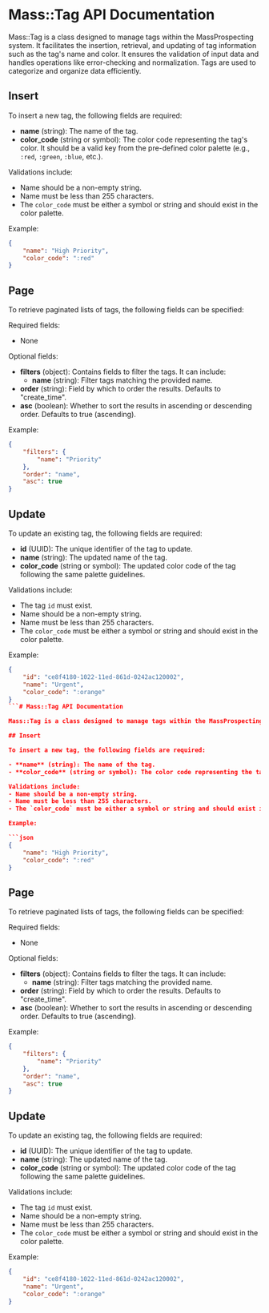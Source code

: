 # Mass::Tag API Documentation

Mass::Tag is a class designed to manage tags within the MassProspecting system. It facilitates the insertion, retrieval, and updating of tag information such as the tag's name and color. It ensures the validation of input data and handles operations like error-checking and normalization. Tags are used to categorize and organize data efficiently.

## Insert

To insert a new tag, the following fields are required:

- **name** (string): The name of the tag.
- **color_code** (string or symbol): The color code representing the tag's color. It should be a valid key from the pre-defined color palette (e.g., `:red`, `:green`, `:blue`, etc.).

Validations include:
- Name should be a non-empty string.
- Name must be less than 255 characters.
- The `color_code` must be either a symbol or string and should exist in the color palette.

Example:

```json
{
    "name": "High Priority",
    "color_code": ":red"
}
```

## Page

To retrieve paginated lists of tags, the following fields can be specified:

Required fields:
- None

Optional fields:
- **filters** (object): Contains fields to filter the tags. It can include:
  - **name** (string): Filter tags matching the provided name.
- **order** (string): Field by which to order the results. Defaults to "create_time".
- **asc** (boolean): Whether to sort the results in ascending or descending order. Defaults to true (ascending).

Example:

```json
{
    "filters": {
        "name": "Priority"
    },
    "order": "name",
    "asc": true
}
```

## Update

To update an existing tag, the following fields are required:

- **id** (UUID): The unique identifier of the tag to update.
- **name** (string): The updated name of the tag.
- **color_code** (string or symbol): The updated color code of the tag following the same palette guidelines.

Validations include:
- The tag `id` must exist.
- Name should be a non-empty string.
- Name must be less than 255 characters.
- The `color_code` must be either a symbol or string and should exist in the color palette.

Example:

```json
{
    "id": "ce8f4180-1022-11ed-861d-0242ac120002",
    "name": "Urgent",
    "color_code": ":orange"
}
```# Mass::Tag API Documentation

Mass::Tag is a class designed to manage tags within the MassProspecting system. It facilitates the insertion, retrieval, and updating of tag information such as the tag's name and color. It ensures the validation of input data and handles operations like error-checking and normalization. Tags are used to categorize and organize data efficiently.

## Insert

To insert a new tag, the following fields are required:

- **name** (string): The name of the tag.
- **color_code** (string or symbol): The color code representing the tag's color. It should be a valid key from the pre-defined color palette (e.g., `:red`, `:green`, `:blue`, etc.).

Validations include:
- Name should be a non-empty string.
- Name must be less than 255 characters.
- The `color_code` must be either a symbol or string and should exist in the color palette.

Example:

```json
{
    "name": "High Priority",
    "color_code": ":red"
}
```

## Page

To retrieve paginated lists of tags, the following fields can be specified:

Required fields:
- None

Optional fields:
- **filters** (object): Contains fields to filter the tags. It can include:
  - **name** (string): Filter tags matching the provided name.
- **order** (string): Field by which to order the results. Defaults to "create_time".
- **asc** (boolean): Whether to sort the results in ascending or descending order. Defaults to true (ascending).

Example:

```json
{
    "filters": {
        "name": "Priority"
    },
    "order": "name",
    "asc": true
}
```

## Update

To update an existing tag, the following fields are required:

- **id** (UUID): The unique identifier of the tag to update.
- **name** (string): The updated name of the tag.
- **color_code** (string or symbol): The updated color code of the tag following the same palette guidelines.

Validations include:
- The tag `id` must exist.
- Name should be a non-empty string.
- Name must be less than 255 characters.
- The `color_code` must be either a symbol or string and should exist in the color palette.

Example:

```json
{
    "id": "ce8f4180-1022-11ed-861d-0242ac120002",
    "name": "Urgent",
    "color_code": ":orange"
}
```